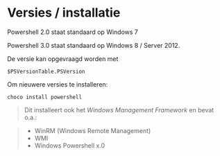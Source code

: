 # Versies / installatie

Powershell 2.0 staat standaard op Windows 7

Powershell 3.0 staat standaard op Windows 8 / Server 2012.

De versie kan opgevraagd worden met

```
$PSVersionTable.PSVersion
```

Om nieuwere versies te installeren:

`choco install powershell`

> Dit installeert ook het *Windows Management Framework* en bevat o.a.:

>   - WinRM (Windows Remote Management)
>   - WMI
>   - Windows Powershell x.0
